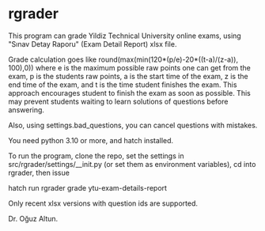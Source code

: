 # rgrader

This program can grade Yildiz Technical University online exams, using "Sınav Detay Raporu" (Exam Detail Report) xlsx file.

Grade calculation goes like round(max(min(120*(p/e)-20*((t-a)/(z-a)), 100),0)) where e is the maximum possible raw points one can get from the exam, p is the students raw points, a is the start time of the exam, z is the end time of the exam, and t is the time student finishes the exam. This approach encourages student to finish the exam as soon as possible. This may prevent students waiting to learn solutions of questions before answering. 

Also, using settings.bad_questions, you can cancel questions with mistakes. 

You need python 3.10 or more, and hatch installed.

To run the program, clone the repo, set the settings in src/rgrader/settings/__init.py (or set them as environment variables), cd into rgrader, then issue 

hatch run rgrader grade ytu-exam-details-report

Only recent xlsx versions with question ids are supported.

Dr. Oğuz Altun.